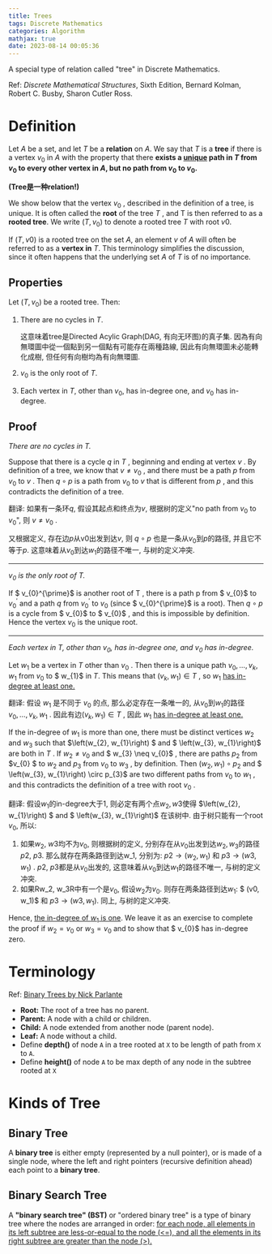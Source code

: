 ```yaml
---
title: Trees
tags: Discrete Mathematics
categories: Algorithm
mathjax: true
date: 2023-08-14 00:05:36
---
```


A special type of relation called "tree" in Discrete Mathematics.

Ref: *Discrete Mathematical Structures*, Sixth Edition, Bernard Kolman, Robert C. Busby, Sharon Cutler Ross.

<!--more-->

# Definition

Let $A$ be a set, and let $T$ be a **relation** on $A$. We say that $T$ is a **tree** if there is a vertex $v_0$ in $A$ with the property that there **exists a <u>unique</u> path in $T$ from $v_0$ to every other vertex in $A$, but no path from $v_0$ to $v_0$.**

**(Tree是一种relation!)**

We show below that the vertex $v_0$ , described in the definition of a tree, is unique. It is often called the **root** of the tree $T$ , and T is then referred to as a **rooted tree**. We write $(T, v_0)$ to denote a rooted tree $T$ with root $v0$.

If $(T, v0)$ is a rooted tree on the set $A$, an element $v$ of $A$ will often be referred to as a **vertex in** $T$. This terminology simplifies the discussion, since it often happens that the underlying set $A$ of $T$ is of no importance.

## Properties

Let $(T, v_0)$ be a rooted tree. Then:

1. There are no cycles in $T$. 

   这意味着tree是Directed Acylic Graph(DAG, 有向无环图)的真子集. 因為有向無環圖中從一個點到另一個點有可能存在兩種路線, 因此有向無環圖未必能轉化成樹, 但任何有向樹均為有向無環圖.

2. $v_0$ is the only root of $T$.

3. Each vertex in $T$, other than $v_0$, has in-degree one, and $v_0$ has in-degree.

## Proof

*There are no cycles in $T$.* 



Suppose that there is a cycle  $q$  in  $T$ , beginning and ending at vertex  $v$ . By definition of a tree, we know that  $v \neq v_{0}$ , and there must be a path  $p$  from  $v_{0}$  to $v$ . Then  $q \circ p$  is a path from  $v_{0}$  to  $v$  that is different from  $p$ , and this contradicts the definition of a tree.

翻译: 如果有一条环$q$, 假设其起点和终点为$v$, 根据树的定义"no path from $v_0$ to $v_0$", 则 $v \neq v_{0}$ . 

又根据定义, 存在边$p$从v0出发到达$v$, 则  $q \circ p$ 也是一条从$v_0$到$p$的路径, 并且它不等于$p$. 这意味着从$v_0$到达$w_1$的路径不唯一, 与树的定义冲突.

***

*$v_0$ is the only root of $T$.*



If $ v_{0}^{\prime}$  is another root of  T , there is a path  p  from $ v_{0}$  to  $v_{0}^{\prime}$  and a path $q$  from  $v_{0}^{\prime}$  to  $v_{0}$  (since $ v_{0}^{\prime}$  is a root). Then  $q \circ p$  is a cycle from $ v_{0}$ to $ v_{0}$ , and this is impossible by definition. Hence the vertex  $v_{0}$  is the unique root.

***

*Each vertex in $T$, other than $v_0$, has in-degree one, and $v_0$ has in-degree.*



Let  $w_{1}$  be a vertex in  $T$  other than  $v_{0}$ . Then there is a unique path  $v_{0}, \ldots, v_{k}, w_{1}$  from  $v_{0}$  to $ w_{1}$  in $T$. This means that  $\left(v_{k}, w_{1}\right) \in T$ , so  $w_{1}$  <u>has in-degree at least one.</u> 

翻译: 假设 $w_{1}$  是不同于 $v_{0}$ 的点, 那么必定存在一条唯一的, 从$v_0$到$w_1$的路径 $v_{0}, \ldots, v_{k}, w_{1}$ . 因此有边$\left(v_{k}, w_{1}\right) \in T$ , 因此 $w_{1}$  <u>has in-degree at least one.</u> 



If the in-degree of  $w_{1}$  is more than one, there must be distinct vertices  $w_{2}$ and  $w_{3}$  such that  $\left(w_{2}, w_{1}\right) $ and $ \left(w_{3}, w_{1}\right)$  are both in  $T$ . If  $w_{2} \neq v_{0}$  and $ w_{3} \neq v_{0}$ , there are paths  $p_{2}$  from  $v_{0} $ to  $w_{2}$  and  $p_{3}$  from  $v_{0}$  to  $w_{3}$ , by definition. Then  $\left(w_{2}, w_{1}\right) \circ p_{2}$  and $ \left(w_{3}, w_{1}\right) \circ p_{3}$  are two different paths from  $v_{0}$  to  $w_{1}$ , and this contradicts the definition of a tree with root  $v_{0}$ . 

翻译: 假设$w_{1}$的in-degree大于1, 则必定有两个点$w_2, w3$使得  $\left(w_{2}, w_{1}\right) $ and $ \left(w_{3}, w_{1}\right)$  在该树中. 由于树只能有一个root $v_0$, 所以:

1. 如果$w_2$, $w3$均不为$v_0$, 则根据树的定义, 分别存在从$v_0$出发到达$w_2, w_3$的路径$p2$, $p3$. 那么就存在两条路径到达w_1, 分别为: $p2 \to(w_2, w_1)$ 和 $p3 \to (w3, w_1)$ . $p2$, $p3$都是从$v_0$出发的, 这意味着从$v_0$到达$w_1$的路径不唯一, 与树的定义冲突.
2. 如果Rw_2, w_3R中有一个是$v_0$, 假设$w_2$为$v_0$. 则存在两条路径到达$w_{1}$: $ (v0, w_1)$ 和 $p3 \to (w3, w_1)$. 同上, 与树的定义冲突.



Hence, <u>the in-degree of  $w_{1}$  is one</u>. We leave it as an exercise to complete the proof if  $w_{2}=v_{0}$  or  $w_{3}=v_{0}$  and to show that $ v_{0}$  has in-degree zero.

# Terminology

Ref: [Binary Trees by Nick Parlante](http://cslibrary.stanford.edu/110/BinaryTrees.html#:~:text=A%20binary%20tree%20is%20made,%22subtrees%22%20on%20either%20side.)

* **Root:** The root of a tree has no parent.
* **Parent:** A node with a child or children.
* **Child:** A node extended from another node (parent node).
* **Leaf:** A node without a child.
* Define **depth()** of node `A` in a tree rooted at  `X` to be length of path from `X` to `A`.
* Define **height()** of node `A` to be max depth of any node in the subtree rooted at `X`

# Kinds of Tree

## Binary Tree

A **binary tree** is either empty (represented by a null pointer), or is made of a single node, where the left and right pointers (recursive definition ahead) each point to a **binary tree**.

## Binary Search Tree

A **"binary search tree" (BST)** or "ordered binary tree" is a type of binary tree where the nodes are arranged in order: <u>for each node, all elements in its left subtree are less-or-equal to the node (<=), and all the elements in its right subtree are greater than the node (>).</u>


